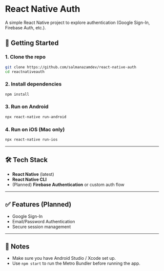 # React Native Auth

A simple React Native project to explore authentication (Google Sign-In, Firebase Auth, etc.).

## 🚀 Getting Started

### 1. Clone the repo
```bash
git clone https://github.com/salmanazamdev/react-native-auth
cd reactnativeauth
````

### 2. Install dependencies

```bash
npm install
```

### 3. Run on Android

```bash
npx react-native run-android
```

### 4. Run on iOS (Mac only)

```bash
npx react-native run-ios
```

---

## 🛠️ Tech Stack

* **React Native** (latest)
* **React Native CLI**
* (Planned) **Firebase Authentication** or custom auth flow

---

## ✅ Features (Planned)

* Google Sign-In
* Email/Password Authentication
* Secure session management

---

## 📌 Notes

* Make sure you have Android Studio / Xcode set up.
* Use `npm start` to run the Metro Bundler before running the app.

```

